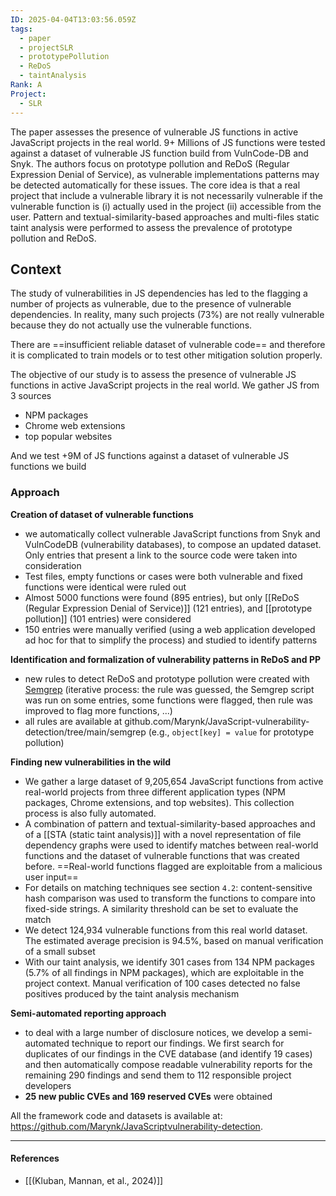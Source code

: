 ```yaml
---
ID: 2025-04-04T13:03:56.059Z
tags:
  - paper
  - projectSLR
  - prototypePollution
  - ReDoS
  - taintAnalysis
Rank: A
Project:
  - SLR
---
```

The paper assesses the presence of vulnerable JS functions in active JavaScript projects in the real world. 9+ Millions of JS functions were tested against a dataset of vulnerable JS function build from VulnCode-DB and Snyk. The authors focus on prototype pollution and ReDoS (Regular Expression Denial of Service), as vulnerable implementations patterns may be detected automatically for these issues. The core idea is that a real project that include a vulnerable library it is not necessarily vulnerable if the vulnerable function is (i) actually used in the project (ii) accessible from the user. Pattern and textual-similarity-based approaches and multi-files static taint analysis were performed to assess the prevalence of prototype pollution and ReDoS.
## Context

The study of vulnerabilities in JS dependencies has led to the flagging a number of projects as vulnerable, due to the presence of vulnerable dependencies. In reality, many such projects (73%) are not really vulnerable because they do not actually use the vulnerable functions. 

There are ==insufficient reliable dataset of vulnerable code== and therefore it is complicated to train models or to test other mitigation solution properly.

The objective of our study is to assess the presence of vulnerable JS functions in active JavaScript projects in the real world. We gather JS from 3 sources
- NPM packages
- Chrome web extensions
- top popular websites

And we test +9M of JS functions against a dataset of vulnerable JS functions we build

### Approach

**Creation of dataset of vulnerable functions**
- we automatically collect vulnerable JavaScript functions from Snyk and VulnCodeDB (vulnerability databases), to compose an updated dataset. Only entries that present a link to the source code were taken into consideration
- Test files, empty functions or cases were both vulnerable and fixed functions were identical were ruled out
- Almost 5000 functions were found (895 entries), but only [[ReDoS (Regular Expression Denial of Service)]] (121 entries), and [[prototype pollution]]  (101 entries) were considered
- 150 entries were manually verified (using a web application developed ad hoc for that to simplify the process) and studied to identify patterns


**Identification and formalization of vulnerability patterns in ReDoS and PP**
- new rules to detect ReDoS and prototype pollution were created with [Semgrep](https://semgrep.dev/docs/) (iterative process: the rule was guessed, the Semgrep script was run on some entries, some functions were flagged, then rule was improved to flag more functions, ...)
- all rules are available at github.com/Marynk/JavaScript-vulnerability-detection/tree/main/semgrep (e.g., `object[key] = value` for prototype pollution)


**Finding new vulnerabilities in the wild**
- We gather a large dataset of 9,205,654 JavaScript functions from active real-world projects from three different application types (NPM packages, Chrome extensions, and top websites). This collection process is also fully automated.
- A combination of pattern and textual-similarity-based approaches and of a [[STA (static taint analysis)]] with a novel representation of file dependency graphs were used to identify matches between real-world functions and the dataset of vulnerable functions that was created before. ==Real-world functions flagged are exploitable from a malicious user input==
- For details on matching techniques see section `4.2`: content-sensitive hash comparison was used to transform the functions to compare into fixed-side strings. A similarity threshold can be set to evaluate the match
- We detect 124,934 vulnerable functions from this real world dataset. The estimated average precision is 94.5%, based on manual verification of a small subset
- With our taint analysis, we identify 301 cases from 134 NPM packages (5.7% of all findings in NPM packages), which are exploitable in the project context. Manual verification of 100 cases detected no false positives produced by the taint analysis mechanism


**Semi-automated reporting approach**
- to deal with a large number of disclosure notices, we develop a semi-automated technique to report our findings. We first search for duplicates of our findings in the CVE database (and identify 19 cases) and then automatically compose readable vulnerability reports for the remaining 290 findings and send them to 112 responsible project developers
- **25 new public CVEs and 169 reserved CVEs** were obtained

All the framework code and datasets is available at: https://github.com/Marynk/JavaScriptvulnerability-detection.

---
#### References
- [[(Kluban, Mannan, et al., 2024)]]
